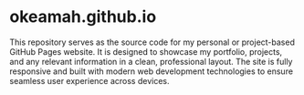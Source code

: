 # okeamah.github.io
This repository serves as the source code for my personal or project-based GitHub Pages website. It is designed to showcase my portfolio, projects, and any relevant information in a clean, professional layout. The site is fully responsive and built with modern web development technologies to ensure seamless user experience across devices.
